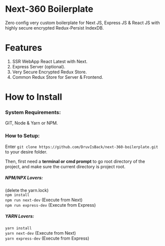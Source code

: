 # Next-360 Boilerplate
Zero config very custom boilerplate for Next JS, Express JS &amp; React JS with highly secure encrypted Redux-Persist IndexDB.

<b>Features</b>
==
1. SSR WebApp React Latest with Next.
2. Express Server (optional).
3. Very Secure Encrypted Redux Store.
4. Common Redux Store for Server & Frontend.


<b>How to Install</b>
==
<h3>System Requirements:</h3>
GIT, Node & Yarn or NPM.

<h3>How to Setup:</h3>
Enter <code>git clone https://github.com/DruvIsBack/next-360-boilerplate.git</code>
to your desire folder.

Then, first need a <b>terminal or cmd prompt</b> to go root directory of the project, and make sure the current directory is project root.
<h5>NPM/NPX Lovers:</h5> (delete the yarn.lock)<br>
<code>npm install</code><br>
<code>npm run next-dev</code> (Execute from Next)<br>
<code>npm run express-dev</code> (Execute from Express)

<h5>YARN Lovers:</h5>
<code>yarn install</code><br>
<code>yarn next-dev</code> (Execute from Next)<br>
<code>yarn express-dev</code> (Execute from Express)



